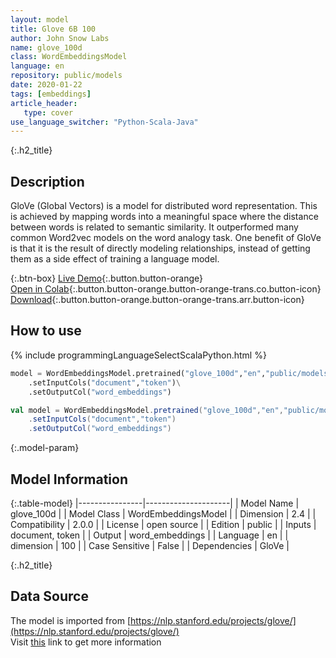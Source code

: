 ```yaml
---
layout: model
title: Glove 6B 100
author: John Snow Labs
name: glove_100d
class: WordEmbeddingsModel
language: en
repository: public/models
date: 2020-01-22
tags: [embeddings]
article_header:
   type: cover
use_language_switcher: "Python-Scala-Java"
---
```


{:.h2_title}
## Description 
GloVe (Global Vectors) is a model for distributed word representation. This is achieved by mapping words into a meaningful space where the distance between words is related to semantic similarity. It outperformed many common Word2vec models on the word analogy task. One benefit of GloVe is that it is the result of directly modeling relationships, instead of getting them as a side effect of training a language model.



{:.btn-box}
[Live Demo](https://demo.johnsnowlabs.com/public/NER_EN/){:.button.button-orange}<br/>[Open in Colab](https://colab.research.google.com/github/JohnSnowLabs/spark-nlp-workshop/blob/master/jupyter/training/english/dl-ner/ner_dl.ipynb){:.button.button-orange.button-orange-trans.co.button-icon}<br/>[Download](https://s3.amazonaws.com/auxdata.johnsnowlabs.com/public/models/glove_100d_en_2.0.0_2.4_1579690104032.zip){:.button.button-orange.button-orange-trans.arr.button-icon}<br/>

## How to use 
<div class="tabs-box" markdown="1">

{% include programmingLanguageSelectScalaPython.html %}

```python
model = WordEmbeddingsModel.pretrained("glove_100d","en","public/models")\
	.setInputCols("document","token")\
	.setOutputCol("word_embeddings")
```

```scala
val model = WordEmbeddingsModel.pretrained("glove_100d","en","public/models")
	.setInputCols("document","token")
	.setOutputCol("word_embeddings")
```
</div>



{:.model-param}
## Model Information
{:.table-model}
|----------------|---------------------|
| Model Name     | glove_100d          |
| Model Class    | WordEmbeddingsModel |
| Dimension      | 2.4                 |
| Compatibility  | 2.0.0               |
| License        | open source         |
| Edition        | public              |
| Inputs         | document, token     |
| Output         | word_embeddings     |
| Language       | en                  |
| dimension      | 100                 |
| Case Sensitive | False               |
| Dependencies   | GloVe               |




{:.h2_title}
## Data Source
The model is imported from [https://nlp.stanford.edu/projects/glove/](https://nlp.stanford.edu/projects/glove/)  
Visit [this](https://github.com/JohnSnowLabs/spark-nlp/blob/master/src/main/scala/com/johnsnowlabs/nlp/embeddings/WordEmbeddingsModel.scala) link to get more information

